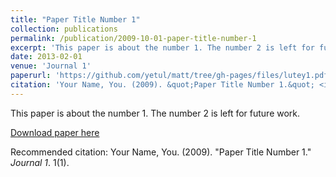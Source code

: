 ```yaml
---
title: "Paper Title Number 1"
collection: publications
permalink: /publication/2009-10-01-paper-title-number-1
excerpt: 'This paper is about the number 1. The number 2 is left for future work.'
date: 2013-02-01
venue: 'Journal 1'
paperurl: 'https://github.com/yetul/matt/tree/gh-pages/files/lutey1.pdf'
citation: 'Your Name, You. (2009). &quot;Paper Title Number 1.&quot; <i>Journal 1</i>. 1(1).'
---
```

This paper is about the number 1. The number 2 is left for future work.

[Download paper here](https://github.com/yetul/matt/tree/gh-pages/files/lutey1.pdf)

Recommended citation: Your Name, You. (2009). "Paper Title Number 1." <i>Journal 1</i>. 1(1).
